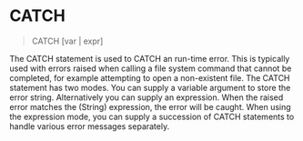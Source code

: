 # CATCH

> CATCH [var | expr]

The CATCH statement is used to CATCH an run-time error. This is typically used with errors raised when calling a file system command that cannot be completed, for example attempting to open a non-existent file. The CATCH statement has two modes. You can supply a variable argument to store the error string. Alternatively you can supply an expression. When the raised error matches the (String) expression, the error will be caught. When using the expression mode, you can supply a succession of CATCH statements to handle various error messages separately.



